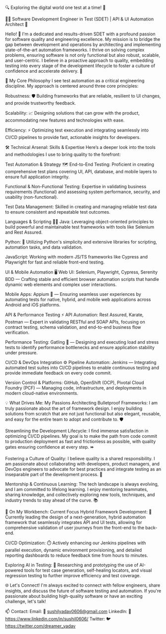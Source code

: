 🔍 Exploring the digital world one test at a time! 🧪

👨‍💻 Software Development Engineer in Test (SDET) | API & UI Automation Architect 🚀

Hello! 👋 I'm a dedicated and results-driven SDET with a profound passion for software quality and engineering excellence. My mission is to bridge the gap between development and operations by architecting and implementing state-of-the-art automation frameworks. I thrive on solving complex problems, ensuring software is not only functional but also robust, scalable, and user-centric. I believe in a proactive approach to quality, embedding testing into every stage of the development lifecycle to foster a culture of confidence and accelerate delivery. 🎯

🌟 My Core Philosophy
I see test automation as a critical engineering discipline. My approach is centered around three core principles:

Robustness: 🛡️ Building frameworks that are reliable, resilient to UI changes, and provide trustworthy feedback.

Scalability: 📈 Designing solutions that can grow with the product, accommodating new features and technologies with ease.

Efficiency: ⚡ Optimizing test execution and integrating seamlessly into CI/CD pipelines to provide fast, actionable insights for developers.

🛠️ Technical Arsenal: Skills & Expertise
Here’s a deeper look into the tools and methodologies I use to bring quality to the forefront:

Test Automation & Strategy 🗺️
End-to-End Testing: Proficient in creating comprehensive test plans covering UI, API, database, and mobile layers to ensure full application integrity.

Functional & Non-Functional Testing: Expertise in validating business requirements (functional) and assessing system performance, security, and usability (non-functional).

Test Data Management: Skilled in creating and managing reliable test data to ensure consistent and repeatable test outcomes.

Languages & Scripting 👨‍💻
Java: Leveraging object-oriented principles to build powerful and maintainable test frameworks with tools like Selenium and Rest Assured.

Python: 🐍 Utilizing Python's simplicity and extensive libraries for scripting, automation tasks, and data validation.

JavaScript: Working with modern JS/TS frameworks like Cypress and Playwright for fast and reliable front-end testing.

UI & Mobile Automation 🖥️
Web UI: Selenium, Playwright, Cypress, Serenity BDD — Crafting stable and efficient browser automation scripts that handle dynamic web elements and complex user interactions.

Mobile Apps: Appium 📱 — Ensuring seamless user experiences by automating tests for native, hybrid, and mobile web applications across Android and iOS platforms.

API & Performance Testing ⚡
API Automation: Rest Assured, Karate, Postman — Expert in validating RESTful and SOAP APIs, focusing on contract testing, schema validation, and end-to-end business flow verification.

Performance Testing: Gatling 💨 — Designing and executing load and stress tests to identify performance bottlenecks and ensure application stability under pressure.

CI/CD & DevOps Integration ⚙️
Pipeline Automation: Jenkins — Integrating automated test suites into CI/CD pipelines to enable continuous testing and provide immediate feedback on every code commit.

Version Control & Platforms: GitHub, OpenShift (OCP), Pivotal Cloud Foundry (PCF) — Managing code, infrastructure, and deployments in modern cloud-native environments.

💡 What Drives Me: My Passions
Architecting Bulletproof Frameworks: I am truly passionate about the art of framework design. I enjoy building solutions from scratch that are not just functional but also elegant, reusable, and easy for the entire team to adopt and contribute to. 🛡️

Streamlining the Development Lifecycle: I find immense satisfaction in optimizing CI/CD pipelines. My goal is to make the path from code commit to production deployment as fast and frictionless as possible, with quality gates ensuring confidence at every step. ⏩

Fostering a Culture of Quality: I believe quality is a shared responsibility. I am passionate about collaborating with developers, product managers, and DevOps engineers to advocate for best practices and integrate testing as an inseparable part of the development process. 🤝

Mentorship & Continuous Learning: The tech landscape is always evolving, and I am committed to lifelong learning. I enjoy mentoring teammates, sharing knowledge, and collectively exploring new tools, techniques, and industry trends to stay ahead of the curve. 📚

🚀 On My Workbench: Current Focus
Hybrid Framework Development: 🧬 Currently leading the design of a next-generation, hybrid automation framework that seamlessly integrates API and UI tests, allowing for comprehensive validation of user journeys from the front-end to the back-end.

CI/CD Optimization: ⏱️ Actively enhancing our Jenkins pipelines with parallel execution, dynamic environment provisioning, and detailed reporting dashboards to reduce feedback time from hours to minutes.

Exploring AI in Testing: 🤖 Researching and prototyping the use of AI-powered tools for test case generation, self-healing locators, and visual regression testing to further improve efficiency and test coverage.

🌐 Let's Connect!
I'm always excited to connect with fellow engineers, share insights, and discuss the future of software testing and automation. If you're passionate about building high-quality software or have an exciting challenge, let's talk!

📫 Contact:
Email: 📧 sushilyadav0606@gmail.com
LinkedIn: 💼 https://www.linkedin.com/in/sushil0606/
Twitter: 🐦 https://twitter.com/dreamer_yadav
